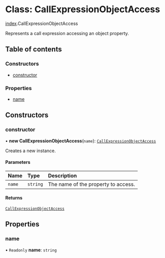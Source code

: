 # Class: CallExpressionObjectAccess

[index](../modules/index.md).CallExpressionObjectAccess

Represents a call expression accessing an object property.

## Table of contents

### Constructors

- [constructor](index.CallExpressionObjectAccess.md#constructor)

### Properties

- [name](index.CallExpressionObjectAccess.md#name)

## Constructors

### constructor

• **new CallExpressionObjectAccess**(`name`): [`CallExpressionObjectAccess`](index.CallExpressionObjectAccess.md)

Creates a new instance.

#### Parameters

| Name | Type | Description |
| :------ | :------ | :------ |
| `name` | `string` | The name of the property to access. |

#### Returns

[`CallExpressionObjectAccess`](index.CallExpressionObjectAccess.md)

## Properties

### name

• `Readonly` **name**: `string`
